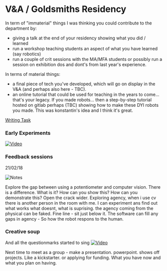 

# V&A / Goldsmiths Residency

In term of "immaterial" things I was thinking you could contribute to the department by:
 - giving a talk at the end of your residency showing what you did / learned
 - run a workshop teaching students an aspect of what you have learned (say robotics)
 - run a couple of crit sessions with the MA/MFA students or possibly run a session on exhibition dos and dont's from last year's experience.

In terms of material things:
 - a final piece of tech you've developed, which will go on display in the V&A (and perhaps also here - TBC).
 - an online tutorial that could be used for teaching in the years to come... that's your legacy. If you made robots...  then a step-by-step tutorial hosted on gitlab perhaps (TBC) showing how to make these DYI robots you made. This was konstantin's idea and I think it's great.



[Writing Task](V&AResidency/writingTask.md)


### Early Experiments

[![Video](http://img.youtube.com/vi/E1WnEYtShpk/0.jpg)](http://www.youtube.com/watch?v=E1WnEYtShpk)

### Feedback sessions

21/02/18

![Notes](img/21/01/17Notes.jpg)

Explore the gap between using a potentiometer and computer vision. There is a difference. What is it? How can you show this? How can you demonstrate this? Open the crack wider. Exploring agency, when i use cv there is another person in the room with me. I can experiment ans find out what works what doesnt, what is suprising. the agency coming from the physical can be faked. Fine line - sit just below it. The software can fill any gaps in agency - So how the robot respons to the human. 

### Creative soup

And all the questionmarks started to sing
[![Video](http://img.youtube.com/vi/FYR2HY553y8/0.jpg)](http://www.youtube.com/watch?v=FYR2HY553y8)

Next time to meet as a group - make a presentation. powerpoint. shows off projects. Like a kickstarter. or applying for funding. What you have now and what you plan on having. 
